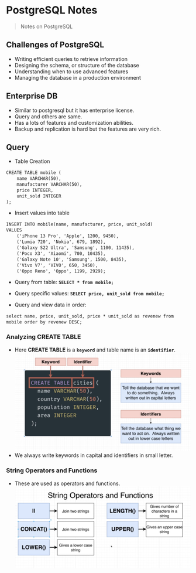 # PostgreSQL Notes
> Notes on PostgreSQL 

## Challenges of PostgreSQL 

- Writing efficient queries to retrieve information 
- Designing the schema, or structure of the database 
- Understanding when to use advanced features 
- Managing the database in a production environment

## Enterprise DB 

- Similar to postgresql but it has enterprise license. 
- Query and others are same. 
- Has a lots of features and customization abilities. 
- Backup and replication is hard but the features are very rich. 


## Query

- Table Creation
``` 
CREATE TABLE mobile (
	name VARCHAR(50),
	manufacturer VARCHAR(50),
	price INTEGER,
	unit_sold INTEGER
);
```

- Insert values into table 
```
INSERT INTO mobile(name, manufacturer, price, unit_sold)
VALUES 
	('iPhone 13 Pro', 'Apple', 1200, 9450),
	('Lumia 720', 'Nokia', 679, 1892),
	('Galaxy S22 Ultra', 'Samsung', 1100, 11435),
	('Poco X3', 'Xiaomi', 700, 10435),
	('Galaxy Note 10', 'Samsung', 1500, 8435),
	('Vivo V7', 'VIVO', 650, 3450),
	('Oppo Reno', 'Oppo', 1199, 2929);
```

- Query from table: **`SELECT * from mobile;`**

- Query specific values: **`SELECT price, unit_sold from mobile;`**

- Query and view data in order: 
```
select name, price, unit_sold, price * unit_sold as revenew from mobile order by revenew DESC;
```

### Analyzing CREATE TABLE 

- Here **CREATE TABLE** is a **`keyword`** and table name is an **`identifier`**.
![DB 1](db1.png)
- We always write keywords in capital and identifiers in small letter.


### String Operators and Functions

- These are used as operators and functions. 
![string_operators_functions](db2.png)
